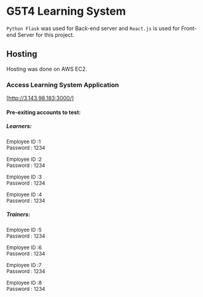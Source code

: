 # G5T4 Learning System

`Python Flask` was used for Back-end server and `React.js` is used for Front-end Server for this project.

## Hosting

Hosting was done on AWS EC2.

### Access Learning System Application

[http://3.143.98.183:3000/]

#### Pre-exiting accounts to test:

##### Learners:

<font size="2"> Employee ID :1
</br> Password : 1234 </font>

<p/>
<font size="2"> Employee ID :2
</br> Password : 1234 </font>
<p/>
<font size="2"> Employee ID :3
</br> Password : 1234 </font>
<p/>
<font size="2"> Employee ID :4
</br> Password : 1234 </font>

##### Trainers:

<font size="2"> Employee ID :5
</br> Password : 1234 </font>

<p/>
<font size="2"> Employee ID :6
</br> Password : 1234 </font>
<p/>
<font size="2"> Employee ID :7
</br> Password : 1234 </font>
<p/>
<font size="2"> Employee ID :8
</br> Password : 1234 </font>
